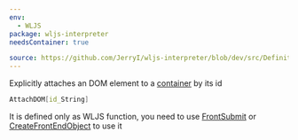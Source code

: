 ```yaml
---
env:
  - WLJS
package: wljs-interpreter
needsContainer: true

source: https://github.com/JerryI/wljs-interpreter/blob/dev/src/Definitions.wl
---
```

Explicitly attaches an DOM element to a [container](../../../../interpreter/Advanced/containers.md) by its id

```mathematica
AttachDOM[id_String]
```

It is defined only as WLJS function, you need to use [FrontSubmit](frontend/Reference/Frontend%20IO/FrontSubmit.md) or [CreateFrontEndObject](frontend/Reference/Frontend%20Objects/CreateFrontEndObject.md) to use it
